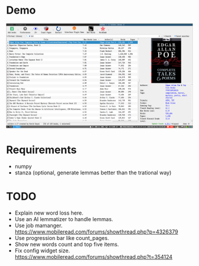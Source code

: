 # Demo

![](demo.png)

# Requirements

* numpy
* stanza (optional, generate lemmas better than the trational way)

# TODO

* Explain new word loss here.
* Use an AI lemmatizer to handle lemmas.
* Use job mamanger. https://www.mobileread.com/forums/showthread.php?p=4326379
* Use progression bar like count_pages.
* Show new words count and top five items.
* Fix config widget size. https://www.mobileread.com/forums/showthread.php?t=354124
